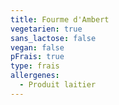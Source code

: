 ```yaml
---
title: Fourme d'Ambert
vegetarien: true
sans_lactose: false
vegan: false
pFrais: true
type: frais
allergenes:
  - Produit laitier
---
```


